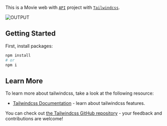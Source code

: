 This is a Movie web with [`API`](https://moviesapi.ir/) project with [`Tailwindcss`](https://tailwindcss.com/).

![OUTPUT]()

## Getting Started

First, install packages:

```bash
npm install
# or
npm i
```

## Learn More

To learn more about tailwindcss, take a look at the following resource:

- [Tailwindcss Documentation](https://tailwindcss.com/docs/installation) - learn about tailwindcss features.

You can check out [the Tailwindcss GitHub repository](https://github.com/tailwindlabs/tailwindcss) - your feedback and contributions are welcome!
